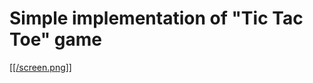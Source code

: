 # Simple implementation of "Tic Tac Toe" game

[[[/screen.png]]](https://dosandk.github.io/tic-tac-toe/)
